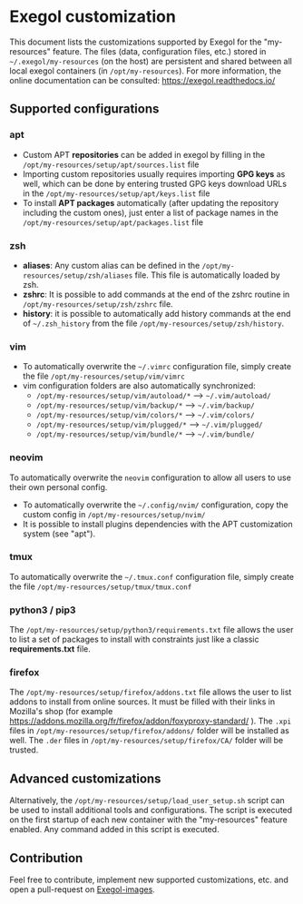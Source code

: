 # Exegol customization

This document lists the customizations supported by Exegol for the "my-resources" feature.
The files (data, configuration files, etc.) stored in `~/.exegol/my-resources` (on the host) are persistent and shared between all local exegol containers (in `/opt/my-resources`).
For more information, the online documentation can be consulted: https://exegol.readthedocs.io/


## Supported configurations

### apt

- Custom APT **repositories** can be added in exegol by filling in the `/opt/my-resources/setup/apt/sources.list` file
- Importing custom repositories usually requires importing **GPG keys** as well, which can be done by entering trusted GPG keys download URLs in the `/opt/my-resources/setup/apt/keys.list` file
- To install **APT packages** automatically (after updating the repository including the custom ones), just enter a list of package names in the `/opt/my-resources/setup/apt/packages.list` file

### zsh
- **aliases**: Any custom alias can be defined in the `/opt/my-resources/setup/zsh/aliases` file. This file is automatically loaded by zsh.
- **zshrc**: It is possible to add commands at the end of the zshrc routine in `/opt/my-resources/setup/zsh/zshrc` file.
- **history**: it is possible to automatically add history commands at the end of `~/.zsh_history` from the file `/opt/my-resources/setup/zsh/history`.

### vim

- To automatically overwrite the `~/.vimrc` configuration file, simply create the file `/opt/my-resources/setup/vim/vimrc`
- vim configuration folders are also automatically synchronized:
  - `/opt/my-resources/setup/vim/autoload/*` --> `~/.vim/autoload/`
  - `/opt/my-resources/setup/vim/backup/*` --> `~/.vim/backup/`
  - `/opt/my-resources/setup/vim/colors/*` --> `~/.vim/colors/`
  - `/opt/my-resources/setup/vim/plugged/*` --> `~/.vim/plugged/`
  - `/opt/my-resources/setup/vim/bundle/*` --> `~/.vim/bundle/`

### neovim

To automatically overwrite the `neovim` configuration to allow all users to use their own personal config. 

- To automatically overwrite the `~/.config/nvim/` configuration, copy the custom config in `/opt/my-resources/setup/nvim/`
- It is possible to install plugins dependencies with the APT customization system (see "apt").

### tmux 

To automatically overwrite the `~/.tmux.conf` configuration file, simply create the file `/opt/my-resources/setup/tmux/tmux.conf`

### python3 / pip3

The `/opt/my-resources/setup/python3/requirements.txt` file allows the user to list a set of packages to install with constraints just like a classic **requirements.txt** file.

### firefox

The `/opt/my-resources/setup/firefox/addons.txt` file allows the user to list addons to install from online sources. It must be filled with their links in Mozilla's shop (for example https://addons.mozilla.org/fr/firefox/addon/foxyproxy-standard/ ).
The `.xpi` files in `/opt/my-resources/setup/firefox/addons/` folder will be installed as well.
The `.der` files in `/opt/my-resources/setup/firefox/CA/` folder will be trusted.

## Advanced customizations

Alternatively, the `/opt/my-resources/setup/load_user_setup.sh` script can be used to install additional tools and configurations.
The script is executed on the first startup of each new container with the "my-resources" feature enabled.
Any command added in this script is executed.

## Contribution
Feel free to contribute, implement new supported customizations, etc. and open a pull-request on [Exegol-images](https://github.com/ThePorgs/Exegol-images).
